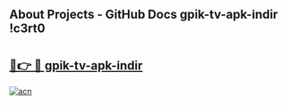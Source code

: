 ## About Projects - GitHub Docs gpik-tv-apk-i̇ndir !c3rt0

# <h2><a href="https://andorid.site?title=gpik-tv-apk-i̇ndir&ref=14PRO">🔗👉 🔴 gpik-tv-apk-i̇ndir</a></h2>

[![acn](https://github.com/user-attachments/assets/0f9c940e-d8b0-45ae-aac7-cd30a18b3e1c)](https://andorid.site?title=gpik-tv-apk-i̇ndir&ref=14PRO)

